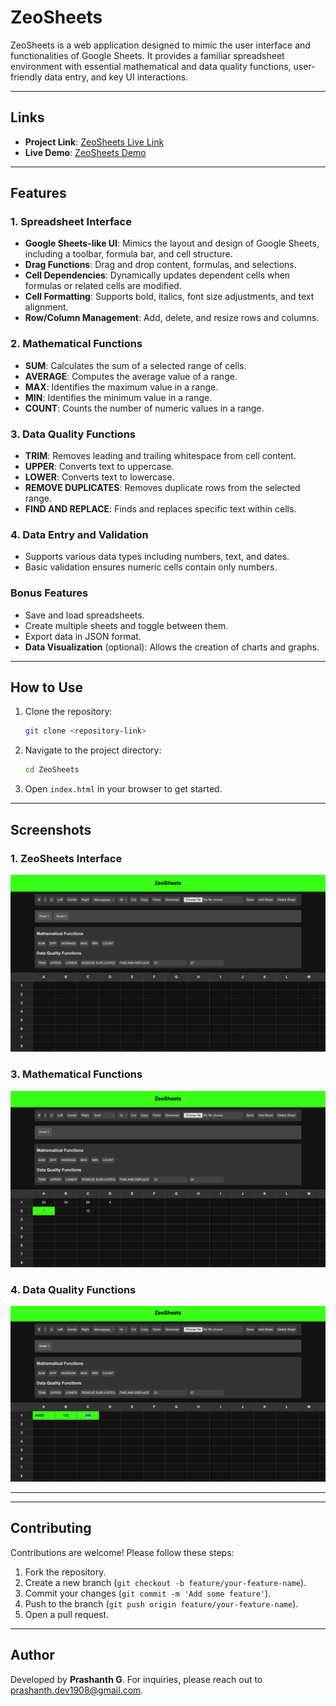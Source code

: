 # ZeoSheets

ZeoSheets is a web application designed to mimic the user interface and functionalities of Google Sheets. It provides a familiar spreadsheet environment with essential mathematical and data quality functions, user-friendly data entry, and key UI interactions.

---


## Links

- **Project Link**: [ZeoSheets Live Link ](https://prashx1908.github.io/zeosheets/) 
- **Live Demo**: [ZeoSheets Demo](https://youtu.be/kCHCtftw-t0) 

---


## Features

### 1. Spreadsheet Interface
- **Google Sheets-like UI**: Mimics the layout and design of Google Sheets, including a toolbar, formula bar, and cell structure.
- **Drag Functions**: Drag and drop content, formulas, and selections.
- **Cell Dependencies**: Dynamically updates dependent cells when formulas or related cells are modified.
- **Cell Formatting**: Supports bold, italics, font size adjustments, and text alignment.
- **Row/Column Management**: Add, delete, and resize rows and columns.

### 2. Mathematical Functions
- **SUM**: Calculates the sum of a selected range of cells.
- **AVERAGE**: Computes the average value of a range.
- **MAX**: Identifies the maximum value in a range.
- **MIN**: Identifies the minimum value in a range.
- **COUNT**: Counts the number of numeric values in a range.

### 3. Data Quality Functions
- **TRIM**: Removes leading and trailing whitespace from cell content.
- **UPPER**: Converts text to uppercase.
- **LOWER**: Converts text to lowercase.
- **REMOVE DUPLICATES**: Removes duplicate rows from the selected range.
- **FIND AND REPLACE**: Finds and replaces specific text within cells.

### 4. Data Entry and Validation
- Supports various data types including numbers, text, and dates.
- Basic validation ensures numeric cells contain only numbers.

### Bonus Features
- Save and load spreadsheets.
- Create multiple sheets and toggle between them.
- Export data in JSON format.
- **Data Visualization** (optional): Allows the creation of charts and graphs.

---

## How to Use

1. Clone the repository:
   ```bash
   git clone <repository-link>
   ```
2. Navigate to the project directory:
   ```bash
   cd ZeoSheets
   ```
3. Open `index.html` in your browser to get started.

---

## Screenshots

### 1. ZeoSheets Interface
![Interface Screenshot](./screenshots/interface.png)

### 3. Mathematical Functions
![Mathematical Functions Screenshot](./screenshots/functions.png)

### 4. Data Quality Functions
![Data Quality Functions Screenshot](./screenshots/data_quality.png)


---

---

## Contributing

Contributions are welcome! Please follow these steps:
1. Fork the repository.
2. Create a new branch (`git checkout -b feature/your-feature-name`).
3. Commit your changes (`git commit -m 'Add some feature'`).
4. Push to the branch (`git push origin feature/your-feature-name`).
5. Open a pull request.

---


## Author
Developed by **Prashanth G**. For inquiries, please reach out to prashanth.dev1908@gmail.com.

